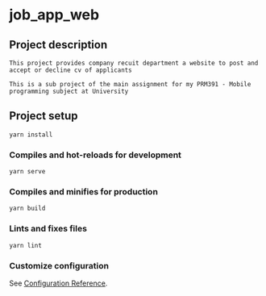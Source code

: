 # job_app_web

## Project description
```
This project provides company recuit department a website to post and accept or decline cv of applicants

This is a sub project of the main assignment for my PRM391 - Mobile programming subject at University
```

## Project setup
```
yarn install
```

### Compiles and hot-reloads for development
```
yarn serve
```

### Compiles and minifies for production
```
yarn build
```

### Lints and fixes files
```
yarn lint
```

### Customize configuration
See [Configuration Reference](https://cli.vuejs.org/config/).

